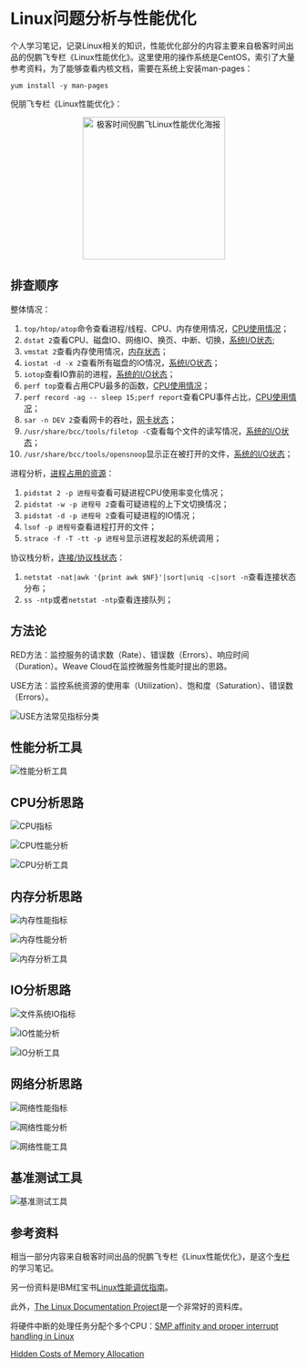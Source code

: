 <!-- toc -->
# Linux问题分析与性能优化

个人学习笔记，记录Linux相关的知识，性能优化部分的内容主要来自极客时间出品的倪鹏飞专栏《Linux性能优化》。这里使用的操作系统是CentOS，索引了大量参考资料，为了能够查看内核文档，需要在系统上安装man-pages：

	yum install -y man-pages

倪朋飞专栏《Linux性能优化》：

<span style="display:block;text-align:center"><img src="/img/linux/01-geek-linux-ercode.jpeg" width="250px" alt="极客时间倪鹏飞Linux性能优化海报"/></span>

## 排查顺序

整体情况：

1. `top/htop/atop`命令查看进程/线程、CPU、内存使用情况，[CPU使用情况](../chapter1/cpu-usage-analysis.md)；
2. `dstat 2`查看CPU、磁盘IO、网络IO、换页、中断、切换，[系统I/O状态](../chapter3/process_sys_io.md);
3. `vmstat 2`查看内存使用情况，[内存状态](../chapter1/memory-stat.md)；
4. `iostat -d -x 2`查看所有磁盘的IO情况，[系统I/O状态](../chapter3/process_sys_io.md)；
5. `iotop`查看IO靠前的进程，[系统的I/O状态](../chapter3/process_sys_io.md)；
6. `perf top`查看占用CPU最多的函数，[CPU使用情况](../chapter1/cpu-usage-analysis.md)；
7. `perf record -ag -- sleep 15;perf report`查看CPU事件占比，[CPU使用情况](../chapter1/cpu-usage-analysis.md)；
8. `sar -n DEV 2`查看网卡的吞吐，[网卡状态](../chapter1/network-nic-stat.md)；
9. `/usr/share/bcc/tools/filetop -C`查看每个文件的读写情况，[系统的I/O状态](../chapter3/process_sys_io.md)；
10. `/usr/share/bcc/tools/opensnoop`显示正在被打开的文件，[系统的I/O状态](../chapter3/process_sys_io.md)；

进程分析，[进程占用的资源](../chapter1/process-resouce.md)：

1. `pidstat 2 -p 进程号`查看可疑进程CPU使用率变化情况；
2. `pidstat -w -p 进程号 2`查看可疑进程的上下文切换情况；
3. `pidstat -d -p 进程号 2`查看可疑进程的IO情况；
4. `lsof -p 进程号`查看进程打开的文件；
5. `strace -f -T -tt -p 进程号`显示进程发起的系统调用； 

协议栈分析，[连接/协议栈状态](../chapter1/network-stat.md)：

1. `netstat -nat|awk '{print awk $NF}'|sort|uniq -c|sort -n`查看连接状态分布；
2. `ss -ntp`或者`netstat -ntp`查看连接队列；


## 方法论

RED方法：监控服务的请求数（Rate）、错误数（Errors）、响应时间（Duration）。Weave Cloud在监控微服务性能时提出的思路。

USE方法：监控系统资源的使用率（Utilization）、饱和度（Saturation）、错误数（Errors）。

![USE方法常见指标分类](/img/linux/use-metrics.png)

## 性能分析工具

![性能分析工具](/img/linux/analyst-tool.png)

## CPU分析思路

![CPU指标](/img/linux/cpu-metrics.png)

![CPU性能分析](/img/linux/cpu-analyst.png)

![CPU分析工具](/img/linux/cpu-tools.png)

## 内存分析思路

![内存性能指标](/img/linux/memory-metrics.png)

![内存性能分析](/img/linux/cpu-analyst.png)

![内存分析工具](/img/linux/memory-tools.png)

## IO分析思路

![文件系统IO指标](/img/linux/file-io-metrics.png)

![IO性能分析](/img/linux/io-analyst.png)

![IO分析工具](/img/linux/file-io-tools.png)


## 网络分析思路

![网络性能指标](/img/linux/net-metrics.png)

![网络性能分析](/img/linux/net-analyst.png)

![网络性能工具](/img/linux/net-tools.png)

## 基准测试工具

![基准测试工具](/img/linux/benchmark-tool.png)

## 参考资料

相当一部分内容来自极客时间出品的倪鹏飞专栏《Linux性能优化》，是这个[专栏](/)的学习笔记。

另一份资料是IBM红宝书[Linux性能调优指南](https://lihz1990.gitbooks.io/transoflptg/content/)。

此外，[The Linux Documentation Project](http://tldp.org/)是一个非常好的资料库。

将硬件中断的处理任务分配个多个CPU：[SMP affinity and proper interrupt handling in Linux](http://www.alexonlinux.com/smp-affinity-and-proper-interrupt-handling-in-linux)

[Hidden Costs of Memory Allocation](https://randomascii.wordpress.com/2014/12/10/hidden-costs-of-memory-allocation/)
